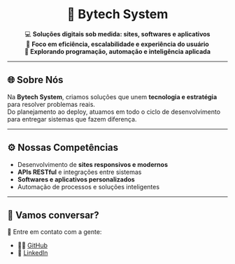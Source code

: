 <h1 align="center">🚀 Bytech System</h1>

<p align="center">
💻 <strong>Soluções digitais sob medida: sites, softwares e aplicativos</strong> <br>
🔧 <strong>Foco em eficiência, escalabilidade e experiência do usuário</strong> <br>
🧠 <strong>Explorando programação, automação e inteligência aplicada</strong>
</p>

---

## 🌐 Sobre Nós
Na **Bytech System**, criamos soluções que unem **tecnologia e estratégia** para resolver problemas reais.  
Do planejamento ao deploy, atuamos em todo o ciclo de desenvolvimento para entregar sistemas que fazem diferença.  

---

## ⚙️ Nossas Competências
- Desenvolvimento de **sites responsivos e modernos**  
- **APIs RESTful** e integrações entre sistemas  
- **Softwares e aplicativos personalizados**  
- Automação de processos e soluções inteligentes  

---

## 💬 Vamos conversar?
📌 Entre em contato com a gente:  
- 👨‍💻 [GitHub](https://github.com/Bytech-System)  
- 💼 [LinkedIn](https://www.linkedin.com/company/bytech-system/)  
